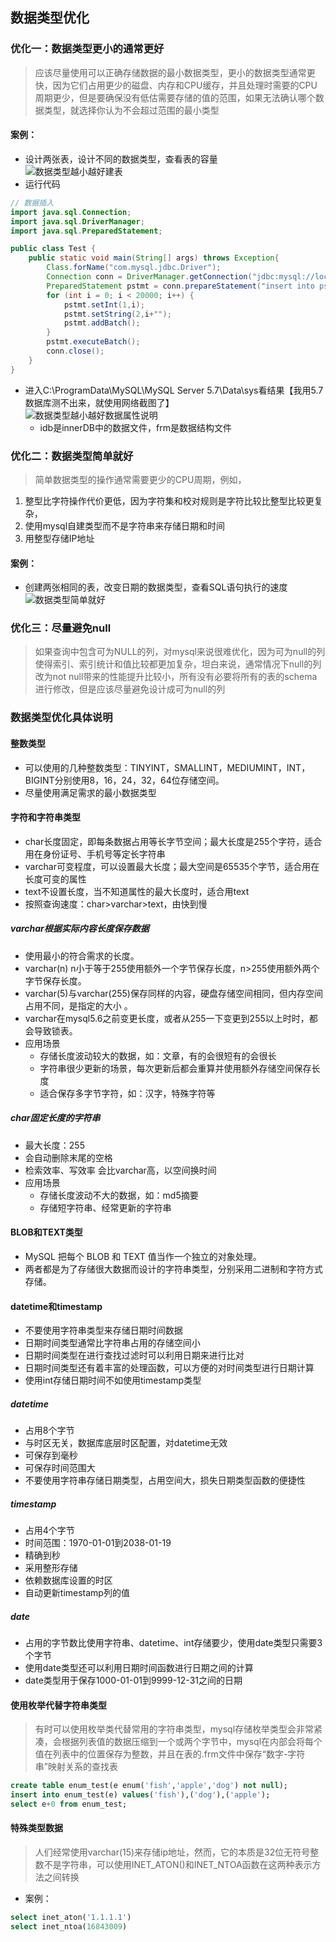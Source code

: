 ## 数据类型优化

### 优化一：数据类型更小的通常更好
> 应该尽量使用可以正确存储数据的最小数据类型，更小的数据类型通常更快，因为它们占用更少的磁盘、内存和CPU缓存，并且处理时需要的CPU周期更少，但是要确保没有低估需要存储的值的范围，如果无法确认哪个数据类型，就选择你认为不会超过范围的最小类型
#### 案例：
* 设计两张表，设计不同的数据类型，查看表的容量<br>
  ![数据类型越小越好建表](../resource/mysql/mysql-数据类型越小越好建表.png)
* 运行代码
```java
// 数据插入
import java.sql.Connection;
import java.sql.DriverManager;
import java.sql.PreparedStatement;

public class Test {
    public static void main(String[] args) throws Exception{
        Class.forName("com.mysql.jdbc.Driver");
        Connection conn = DriverManager.getConnection("jdbc:mysql://localhost:3306/sys?useUnicode=true&characterEncoding=utf8&zeroDateTimeBehavior=convertToNull&useSSL=false&serverTimezone=GMT%2B8","root","19980525");
        PreparedStatement pstmt = conn.prepareStatement("insert into psn values(?,?)");
        for (int i = 0; i < 20000; i++) {
            pstmt.setInt(1,i);
            pstmt.setString(2,i+"");
            pstmt.addBatch();
        }
        pstmt.executeBatch();
        conn.close();
    }
}
```
* 进入C:\ProgramData\MySQL\MySQL Server 5.7\Data\sys看结果【我用5.7数据库测不出来，就使用网络截图了】<br>
  ![数据类型越小越好数据属性说明](../resource/mysql/mysql-数据类型越小越好数据属性说明.png)
  * idb是innerDB中的数据文件，frm是数据结构文件

### 优化二：数据类型简单就好
> 简单数据类型的操作通常需要更少的CPU周期，例如，
1. 整型比字符操作代价更低，因为字符集和校对规则是字符比较比整型比较更复杂，
2. 使用mysql自建类型而不是字符串来存储日期和时间
3. 用整型存储IP地址
#### 案例：
* 创建两张相同的表，改变日期的数据类型，查看SQL语句执行的速度
![数据类型简单就好](../resource/mysql/mysql-数据类型简单就好.png)
  
### 优化三：尽量避免null
> 如果查询中包含可为NULL的列，对mysql来说很难优化，因为可为null的列使得索引、索引统计和值比较都更加复杂，坦白来说，通常情况下null的列改为not null带来的性能提升比较小，所有没有必要将所有的表的schema进行修改，但是应该尽量避免设计成可为null的列

### 数据类型优化具体说明
#### 整数类型
* 可以使用的几种整数类型：TINYINT，SMALLINT，MEDIUMINT，INT，BIGINT分别使用8，16，24，32，64位存储空间。
* 尽量使用满足需求的最小数据类型

#### 字符和字符串类型
* char长度固定，即每条数据占用等长字节空间；最大长度是255个字符，适合用在身份证号、手机号等定长字符串
* varchar可变程度，可以设置最大长度；最大空间是65535个字节，适合用在长度可变的属性
* text不设置长度，当不知道属性的最大长度时，适合用text
* 按照查询速度：char>varchar>text，由快到慢
##### varchar根据实际内容长度保存数据
* 使用最小的符合需求的长度。
* varchar(n) n小于等于255使用额外一个字节保存长度，n>255使用额外两个字节保存长度。
* varchar(5)与varchar(255)保存同样的内容，硬盘存储空间相同，但内存空间占用不同，是指定的大小 。
* varchar在mysql5.6之前变更长度，或者从255一下变更到255以上时时，都会导致锁表。
* 应用场景
    * 存储长度波动较大的数据，如：文章，有的会很短有的会很长
    * 字符串很少更新的场景，每次更新后都会重算并使用额外存储空间保存长度
    * 适合保存多字节字符，如：汉字，特殊字符等
##### char固定长度的字符串
* 最大长度：255
* 会自动删除末尾的空格
* 检索效率、写效率 会比varchar高，以空间换时间
* 应用场景
    * 存储长度波动不大的数据，如：md5摘要
    * 存储短字符串、经常更新的字符串
  
#### BLOB和TEXT类型
* MySQL 把每个 BLOB 和 TEXT 值当作一个独立的对象处理。
* 两者都是为了存储很大数据而设计的字符串类型，分别采用二进制和字符方式存储。

#### datetime和timestamp
* 不要使用字符串类型来存储日期时间数据
* 日期时间类型通常比字符串占用的存储空间小
* 日期时间类型在进行查找过滤时可以利用日期来进行比对
* 日期时间类型还有着丰富的处理函数，可以方便的对时间类型进行日期计算
* 使用int存储日期时间不如使用timestamp类型
##### datetime
* 占用8个字节
* 与时区无关，数据库底层时区配置，对datetime无效
* 可保存到毫秒
* 可保存时间范围大
* 不要使用字符串存储日期类型，占用空间大，损失日期类型函数的便捷性
##### timestamp
* 占用4个字节
* 时间范围：1970-01-01到2038-01-19
* 精确到秒
* 采用整形存储
* 依赖数据库设置的时区
* 自动更新timestamp列的值
##### date
* 占用的字节数比使用字符串、datetime、int存储要少，使用date类型只需要3个字节
* 使用date类型还可以利用日期时间函数进行日期之间的计算
* date类型用于保存1000-01-01到9999-12-31之间的日期

#### 使用枚举代替字符串类型
> 有时可以使用枚举类代替常用的字符串类型，mysql存储枚举类型会非常紧凑，会根据列表值的数据压缩到一个或两个字节中，mysql在内部会将每个值在列表中的位置保存为整数，并且在表的.frm文件中保存“数字-字符串”映射关系的查找表
```sql
create table enum_test(e enum('fish','apple','dog') not null);
insert into enum_test(e) values('fish'),('dog'),('apple');
select e+0 from enum_test;
```

#### 特殊类型数据
> 人们经常使用varchar(15)来存储ip地址，然而，它的本质是32位无符号整数不是字符串，可以使用INET_ATON()和INET_NTOA函数在这两种表示方法之间转换
* 案例：
```sql
select inet_aton('1.1.1.1')
select inet_ntoa(16843009)
```
